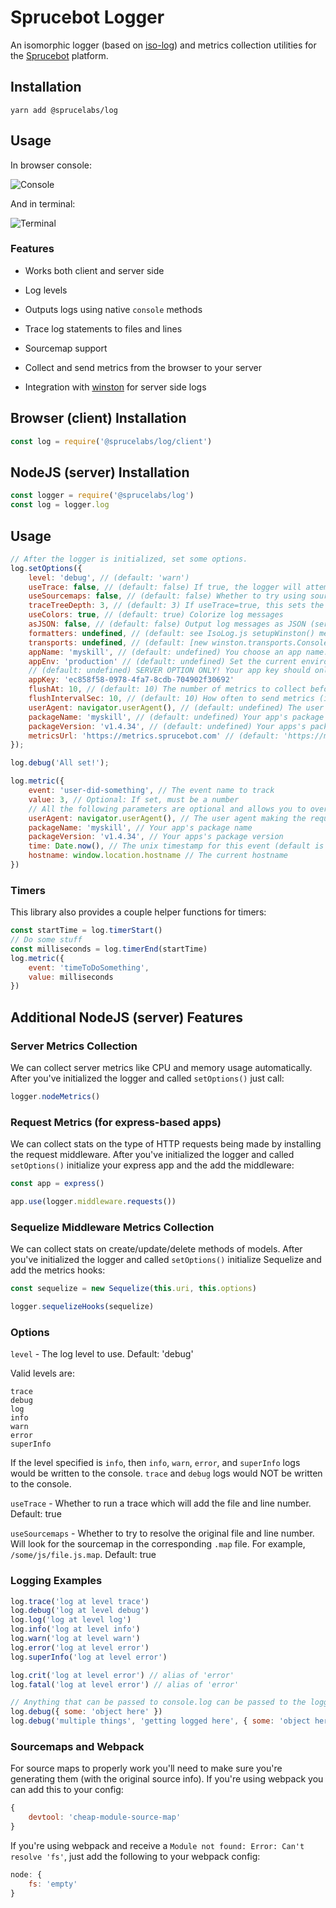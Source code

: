 # Sprucebot Logger

An isomorphic logger (based on [iso-log](https://github.com/barbershop/iso-log)) and metrics collection utilities for the [Sprucebot](https://sprucebot.com/) platform.

## Installation

`yarn add @sprucelabs/log`

## Usage

In browser console:

![Console](https://raw.githubusercontent.com/kengoldfarb/iso-log/master/screenshots/console.png)

And in terminal:

![Terminal](https://raw.githubusercontent.com/kengoldfarb/iso-log/master/screenshots/terminal.png)

### Features

- Works both client and server side

- Log levels

- Outputs logs using native `console` methods

- Trace log statements to files and lines

- Sourcemap support

- Collect and send metrics from the browser to your server

- Integration with [winston](https://github.com/winstonjs/winston) for server side logs

## Browser (client) Installation

```javascript
const log = require('@sprucelabs/log/client')
```

## NodeJS (server) Installation

```js
const logger = require('@sprucelabs/log')
const log = logger.log
```

## Usage

```js
// After the logger is initialized, set some options.
log.setOptions({
	level: 'debug', // (default: 'warn')
	useTrace: false, // (default: false) If true, the logger will attempt to log the filename and line number where the log originated. THIS SHOULD ONLY BE SET true in development environments. Setting it to true has performance implications.
	useSourcemaps: false, // (default: false) Whether to try using sourcemaps. You will also need to set useTrace=true. THIS SHOULD ONLY BE SET true in development environments. Setting it to true has performance implications.
	traceTreeDepth: 3, // (default: 3) If useTrace=true, this sets the max number path levels to output with the filename
	useColors: true, // (default: true) Colorize log messages
	asJSON: false, // (default: false) Output log messages as JSON (server side only)
	formatters: undefined, // (default: see IsoLog.js setupWinston() method) Array of custom formatters to use for server side logs. https://github.com/winstonjs/winston#formats
	transports: undefined, // (default: [new winston.transports.Console()]) Array of custom transports to use for server side logs. https://github.com/winstonjs/winston#transports
	appName: 'myskill', // (default: undefined) You choose an app name. This will bucket your metrics together
	appEnv: 'production' // (default: undefined) Set the current environment which will allow us to segment metrics from different environments.
	// (default: undefined) SERVER OPTION ONLY! Your app key should only be set when using this from your server. This should be treated like a password and NEVER exposed publicly
	appKey: 'ec858f58-0978-4fa7-8cdb-704902f30692'
	flushAt: 10, // (default: 10) The number of metrics to collect before sending them (default 10)
	flushIntervalSec: 10, // (default: 10) How often to send metrics (if any have been collected) (default 10)
	userAgent: navigator.userAgent(), // (default: undefined) The user agent making the request
	packageName: 'myskill', // (default: undefined) Your app's package name
	packageVersion: 'v1.4.34', // (default: undefined) Your apps's package version
	metricsUrl: 'https://metrics.sprucebot.com' // (default: 'https://metrics.sprucebot.com') The server where metrics are sent
});

log.debug('All set!');

log.metric({
	event: 'user-did-something', // The event name to track
	value: 3, // Optional: If set, must be a number
	// All the following parameters are optional and allows you to override what was automatically detected or set in log.setOptions()
	userAgent: navigator.userAgent(), // The user agent making the request
	packageName: 'myskill', // Your app's package name
	packageVersion: 'v1.4.34', // Your apps's package version
	time: Date.now(), // The unix timestamp for this event (default is now)
	hostname: window.location.hostname // The current hostname
})
```

### Timers

This library also provides a couple helper functions for timers:

```js
const startTime = log.timerStart()
// Do some stuff
const milliseconds = log.timerEnd(startTime)
log.metric({
	event: 'timeToDoSomething',
	value: milliseconds
})
```

## Additional NodeJS (server) Features

### Server Metrics Collection

We can collect server metrics like CPU and memory usage automatically. After you've initialized the logger and called `setOptions()` just call:

```js
logger.nodeMetrics()
```

### Request Metrics (for express-based apps)

We can collect stats on the type of HTTP requests being made by installing the request middleware. After you've initialized the logger and called `setOptions()` initialize your express app and the add the middleware:

```js
const app = express()

app.use(logger.middleware.requests())
```

### Sequelize Middleware Metrics Collection

We can collect stats on create/update/delete methods of models. After you've initialized the logger and called `setOptions()` initialize Sequelize and add the metrics hooks:

```js
const sequelize = new Sequelize(this.uri, this.options)

logger.sequelizeHooks(sequelize)
```

### Options

`level` - The log level to use. Default: 'debug'

Valid levels are:

```
trace
debug
log
info
warn
error
superInfo
```

If the level specified is `info`, then `info`, `warn`, `error`, and `superInfo` logs would be written to the console. `trace` and `debug` logs would NOT be written to the console.

`useTrace` - Whether to run a trace which will add the file and line number. Default: true

`useSourcemaps` - Whether to try to resolve the original file and line number. Will look for the sourcemap in the corresponding `.map` file. For example, `/some/js/file.js.map`. Default: true

### Logging Examples

```javascript
log.trace('log at level trace')
log.debug('log at level debug')
log.log('log at level log')
log.info('log at level info')
log.warn('log at level warn')
log.error('log at level error')
log.superInfo('log at level error')

log.crit('log at level error') // alias of 'error'
log.fatal('log at level error') // alias of 'error'

// Anything that can be passed to console.log can be passed to the logger
log.debug({ some: 'object here' })
log.debug('multiple things', 'getting logged here', { some: 'object here' })
```

### Sourcemaps and Webpack

For source maps to properly work you'll need to make sure you're generating them (with the original source info). If you're using webpack you can add this to your config:

```javascript
{
	devtool: 'cheap-module-source-map'
}
```

If you're using webpack and receive a `Module not found: Error: Can't resolve 'fs'`, just add the following to your webpack config:

```javascript
node: {
	fs: 'empty'
}
```
